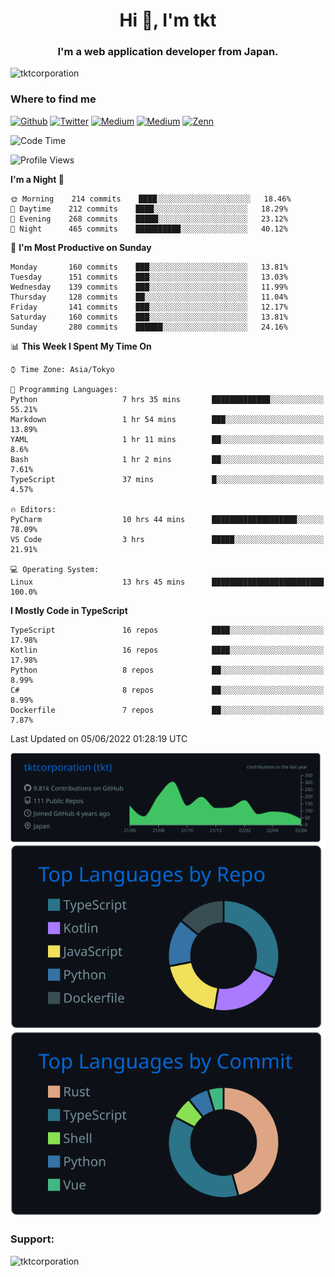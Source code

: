 <h1 align="center">Hi 👋, I'm tkt</h1>
<h3 align="center">I'm a web application developer from Japan.</h3>

<p align="left"> <img src="https://komarev.com/ghpvc/?username=tktcorporation&label=Profile%20views&color=0e75b6&style=flat" alt="tktcorporation" /> </p>

<h3>Where to find me</h3>
<p>
<a href="https://github.com/tktcorporation" target="_blank"><img alt="Github" src="https://img.shields.io/badge/GitHub-%2312100E.svg?&style=for-the-badge&logo=Github&logoColor=white" /></a>
<a href="https://twitter.com/tktcorporation" target="_blank"><img alt="Twitter" src="https://img.shields.io/badge/twitter-%231DA1F2.svg?&style=for-the-badge&logo=twitter&logoColor=white" /></a>
<a href="https://www.linkedin.com/in/tktcorporation" target="_blank"><img alt="Medium" src="https://img.shields.io/badge/linkdin-0a66c2.svg?&style=for-the-badge&logo=linkedin&logoColor=white" /></a>
<a href="https://qiita.com/tktcorporation" target="_blank"><img alt="Medium" src="https://img.shields.io/badge/qiita-55C500.svg?&style=for-the-badge&logo=qiita&logoColor=white" /></a>
<a href="https://zenn.dev/tktcorporation" target="_blank"><img alt="Zenn" src="https://img.shields.io/badge/Zenn-3EA8FF.svg?&style=for-the-badge&logo=Zenn&logoColor=white" /></a>
</p>
  
<!--START_SECTION:waka-->
![Code Time](http://img.shields.io/badge/Code%20Time-289%20hrs%2041%20mins-blue)

![Profile Views](http://img.shields.io/badge/Profile%20Views-1-blue)

**I'm a Night 🦉** 

```text
🌞 Morning    214 commits    ████░░░░░░░░░░░░░░░░░░░░░   18.46% 
🌆 Daytime    212 commits    ████░░░░░░░░░░░░░░░░░░░░░   18.29% 
🌃 Evening    268 commits    █████░░░░░░░░░░░░░░░░░░░░   23.12% 
🌙 Night      465 commits    ██████████░░░░░░░░░░░░░░░   40.12%

```
📅 **I'm Most Productive on Sunday** 

```text
Monday       160 commits    ███░░░░░░░░░░░░░░░░░░░░░░   13.81% 
Tuesday      151 commits    ███░░░░░░░░░░░░░░░░░░░░░░   13.03% 
Wednesday    139 commits    ███░░░░░░░░░░░░░░░░░░░░░░   11.99% 
Thursday     128 commits    ██░░░░░░░░░░░░░░░░░░░░░░░   11.04% 
Friday       141 commits    ███░░░░░░░░░░░░░░░░░░░░░░   12.17% 
Saturday     160 commits    ███░░░░░░░░░░░░░░░░░░░░░░   13.81% 
Sunday       280 commits    ██████░░░░░░░░░░░░░░░░░░░   24.16%

```


📊 **This Week I Spent My Time On** 

```text
⌚︎ Time Zone: Asia/Tokyo

💬 Programming Languages: 
Python                   7 hrs 35 mins       █████████████░░░░░░░░░░░░   55.21% 
Markdown                 1 hr 54 mins        ███░░░░░░░░░░░░░░░░░░░░░░   13.89% 
YAML                     1 hr 11 mins        ██░░░░░░░░░░░░░░░░░░░░░░░   8.6% 
Bash                     1 hr 2 mins         ██░░░░░░░░░░░░░░░░░░░░░░░   7.61% 
TypeScript               37 mins             █░░░░░░░░░░░░░░░░░░░░░░░░   4.57%

🔥 Editors: 
PyCharm                  10 hrs 44 mins      ███████████████████░░░░░░   78.09% 
VS Code                  3 hrs               █████░░░░░░░░░░░░░░░░░░░░   21.91%

💻 Operating System: 
Linux                    13 hrs 45 mins      █████████████████████████   100.0%

```

**I Mostly Code in TypeScript** 

```text
TypeScript               16 repos            ████░░░░░░░░░░░░░░░░░░░░░   17.98% 
Kotlin                   16 repos            ████░░░░░░░░░░░░░░░░░░░░░   17.98% 
Python                   8 repos             ██░░░░░░░░░░░░░░░░░░░░░░░   8.99% 
C#                       8 repos             ██░░░░░░░░░░░░░░░░░░░░░░░   8.99% 
Dockerfile               7 repos             ██░░░░░░░░░░░░░░░░░░░░░░░   7.87%

```



 Last Updated on 05/06/2022 01:28:19 UTC
<!--END_SECTION:waka-->

[![](https://raw.githubusercontent.com/tktcorporation/tktcorporation/master/profile-summary-card-output/github_dark/0-profile-details.svg)](https://github.com/vn7n24fzkq/github-profile-summary-cards)
[![](https://raw.githubusercontent.com/tktcorporation/tktcorporation/master/profile-summary-card-output/github_dark/1-repos-per-language.svg)](https://github.com/vn7n24fzkq/github-profile-summary-cards) [![](https://raw.githubusercontent.com/tktcorporation/tktcorporation/master/profile-summary-card-output/github_dark/2-most-commit-language.svg)](https://github.com/vn7n24fzkq/github-profile-summary-cards)

<h3 align="left">Support:</h3>
<p><a href="https://www.buymeacoffee.com/tktcorporation"> <img align="left" src="https://cdn.buymeacoffee.com/buttons/v2/default-yellow.png" height="50" width="210" alt="tktcorporation" /></a></p><br><br>

